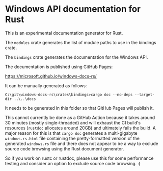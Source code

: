 # Windows API documentation for Rust

This is an experimental documentation generator for Rust.

The `modules` crate generates the list of module paths to use in the bindings crate.

The `bindings` crate generates the documentation for the Windows API.

The documentation is published using GitHub Pages:

https://microsoft.github.io/windows-docs-rs/

It can be manually generated as follows:

`C:\git\windows-docs-rs\crates\bindings>cargo doc --no-deps --target-dir ..\..\docs`

It needs to be generated in this folder so that GitHub Pages will publish it.

This cannot currently be done as a GitHub Action because it takes around 30 minutes (mostly single-threaded) and will exhaust the CI build's resources (`rustdoc` allocates around 20GB) and ultimately fails the build. A major reason for this is that `cargo doc` generates a multi-gigabyte `windows.rs.html` file containing the pretty-formatted version of the generated `windows.rs` file and there does not appear to be a way to exclude source code browsing using the Rust document generator.

So if you work on rustc or rustdoc, please use this for some performance testing and consider an option to exclude source code browsing. :)
